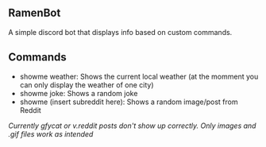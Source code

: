 ## RamenBot
A simple discord bot that displays info based on custom commands.

## Commands

- showme weather: Shows the current local weather (at the momment you can only display the weather of one city)
- showme joke: Shows a random joke
- showme (insert subreddit here): Shows a random image/post from Reddit

*Currently gfycat or v.reddit posts don't show up correctly. Only images and .gif files work as intended*

